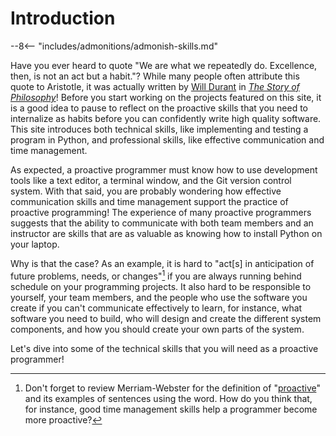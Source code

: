 # Introduction

[//]: # (Quote from Durant about habits)

--8<-- "includes/admonitions/admonish-skills.md"

[//]: # (Transition to the next section about the proactive skills)

Have you ever heard to quote "We are what we repeatedly do. Excellence, then, is
not an act but a habit."? While many people often attribute this quote to
Aristotle, it was actually written by [Will
Durant](https://en.wikipedia.org/wiki/Will_Durant) in [*The Story of
Philosophy*](https://en.wikipedia.org/wiki/The_Story_of_Philosophy)! Before you
start working on the projects featured on this site, it is a good idea to pause
to reflect on the proactive skills that you need to internalize as habits before
you can confidently write high quality software. This site introduces both
technical skills, like implementing and testing a program in Python, and
professional skills, like effective communication and time management.

As expected, a proactive programmer must know how to use development tools like
a text editor, a terminal window, and the Git version control system. With that
said, you are probably wondering how effective communication skills and time
management support the practice of proactive programming! The experience of many
proactive programmers suggests that the ability to communicate with both team
members and an instructor are skills that are as valuable as knowing how to
install Python on your laptop.

Why is that the case? As an example, it is hard to "act[s] in anticipation of
future problems, needs, or changes"[^1] if you are always running behind
schedule on your programming projects. It also hard to be responsible to
yourself, your team members, and the people who use the software you create if
you can't communicate effectively to learn, for instance, what software you need
to build, who will design and create the different system components, and how
you should create your own parts of the system.

Let's dive into some of the technical skills that you will need as a proactive
programmer!

[^1]: Don't forget to review Merriam-Webster for the definition of
  "[proactive](https://www.merriam-webster.com/dictionary/proactive)" and its
  examples of sentences using the word. How do you think that, for instance,
  good time management skills help a programmer become more proactive?
